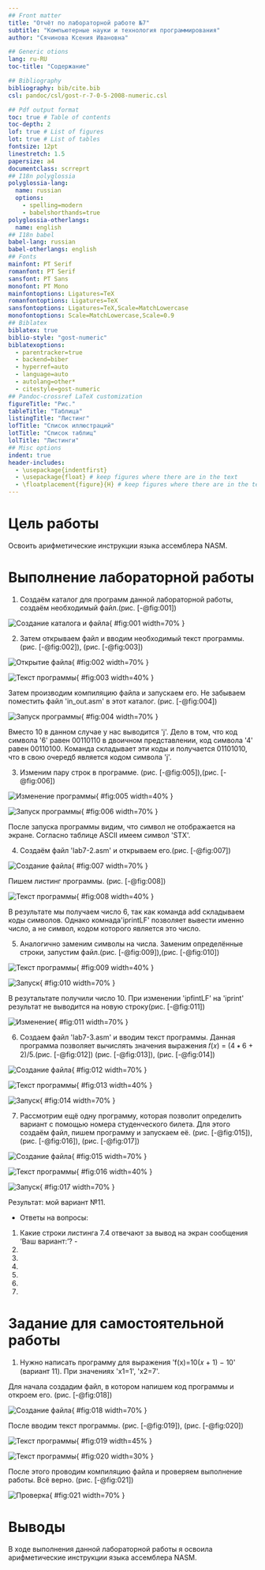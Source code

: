 ```yaml
---
## Front matter
title: "Отчёт по лабораторной работе №7"
subtitle: "Компьютерные науки и технология программирования"
author: "Сячинова Ксения Ивановна"

## Generic otions
lang: ru-RU
toc-title: "Содержание"

## Bibliography
bibliography: bib/cite.bib
csl: pandoc/csl/gost-r-7-0-5-2008-numeric.csl

## Pdf output format
toc: true # Table of contents
toc-depth: 2
lof: true # List of figures
lot: true # List of tables
fontsize: 12pt
linestretch: 1.5
papersize: a4
documentclass: scrreprt
## I18n polyglossia
polyglossia-lang:
  name: russian
  options:
	- spelling=modern
	- babelshorthands=true
polyglossia-otherlangs:
  name: english
## I18n babel
babel-lang: russian
babel-otherlangs: english
## Fonts
mainfont: PT Serif
romanfont: PT Serif
sansfont: PT Sans
monofont: PT Mono
mainfontoptions: Ligatures=TeX
romanfontoptions: Ligatures=TeX
sansfontoptions: Ligatures=TeX,Scale=MatchLowercase
monofontoptions: Scale=MatchLowercase,Scale=0.9
## Biblatex
biblatex: true
biblio-style: "gost-numeric"
biblatexoptions:
  - parentracker=true
  - backend=biber
  - hyperref=auto
  - language=auto
  - autolang=other*
  - citestyle=gost-numeric
## Pandoc-crossref LaTeX customization
figureTitle: "Рис."
tableTitle: "Таблица"
listingTitle: "Листинг"
lofTitle: "Список иллюстраций"
lotTitle: "Список таблиц"
lolTitle: "Листинги"
## Misc options
indent: true
header-includes:
  - \usepackage{indentfirst}
  - \usepackage{float} # keep figures where there are in the text
  - \floatplacement{figure}{H} # keep figures where there are in the text
---
```


# Цель работы

Освоить арифметические инструкции языка ассемблера NASM.

# Выполнение лабораторной работы

1. Создаём каталог для программ данной лабораторной работы, создаём необходимый файл.(рис. [-@fig:001])

![Создание каталога и файла](image/1.png){ #fig:001 width=70% }

2. Затем открываем файл и вводим необходимый текст программы.(рис. [-@fig:002]), (рис. [-@fig:003])

![Открытие файла](image/2.png){ #fig:002 width=70% }

![Текст программы](image/3.png){ #fig:003 width=40% }

Затем производим компиляцию файла и запускаем его. Не забываем поместить файл 'in_out.asm' в этот каталог. (рис. [-@fig:004])

![Запуск программы](image/4.png){ #fig:004 width=70% }

Вместо 10 в данном случае у нас выводится 'j'. Дело в том, что код символа '6' равен 00110110 в двоичном представлении, код символа '4' равен 00110100. Команда складывает эти коды и получается 01101010, что в свою очередб является кодом символа 'j'.

3. Изменим пару строк в программе. (рис. [-@fig:005]),(рис. [-@fig:006])


![Изменение программы](image/5.png){ #fig:005 width=40% }

![Запуск программы](image/6.png){ #fig:006 width=70% }

После запуска программы видим, что символ не отображается на экране. Согласно таблице ASCII имеем символ 'STX'.

4. Создаём файл 'lab7-2.asm' и открываем его.(рис. [-@fig:007])

![Создание файла](image/7.png){ #fig:007 width=70% }

Пишем листинг программы. (рис. [-@fig:008])

![Текст программы](image/8.png){ #fig:008 width=40% }

В результате мы получаем число 6, так как команда add складываем коды символов. Однако комнада'iprintLF' позволяет вывести именно число, а не символ, кодом которого является это число.

5. Аналогично заменим символы на числа. Заменим определённые строки, запустим файл.(рис. [-@fig:009]),(рис. [-@fig:010])

![Текст программы](image/9.png){ #fig:009 width=40% }

![Запуск](image/10.png){ #fig:010 width=70% }
 
В резутальтате получили число 10. При изменении 'ipfintLF' на 'iprint' результат не выводится на новую строку(рис. [-@fig:011])

![Изменение](image/11.png){ #fig:011 width=70% }

6. Создаем файл 'lab7-3.asm' и вводим текст программы. Данная программа позволяет вычислять значения выражения 𝑓(𝑥) = (4 ∗ 6 + 2)/5.(рис. [-@fig:012]) (рис. [-@fig:013]), (рис. [-@fig:014])

![Создание файла](image/12.png){ #fig:012 width=70% }

![Текст программы](image/13.png){ #fig:013 width=40% }

![Запуск](image/14.png){ #fig:014 width=70% }

7. Рассмотрим ещё одну программу, которая позволит определить вариант с помощью номера студенческого билета. Для этого создаём файл, пишем программу и запускаем её. (рис. [-@fig:015]), (рис. [-@fig:016]), (рис. [-@fig:017])

![Создание файла](image/15.png){ #fig:015 width=70% }

![Текст программы](image/16.png){ #fig:016 width=40% }

![Запуск](image/17.png){ #fig:017 width=70% }

Результат: мой вариант №11.

- Ответы на вопросы:
1. Какие строки листинга 7.4 отвечают за вывод на экран сообщения ‘Ваш вариант:’? - 
2. 
3. 
4. 
5. 
6. 
7. 


# Задание для самостоятельной работы

1. Нужно написать программу для выражения 'f(x)=10(𝑥 + 1) − 10' (вариант 11). При значениях 'x1=1', 'x2=7'.

Для начала создадим файл, в котором напишем код программы и откроем его. (рис. [-@fig:018])

![Создание файла](image/18.png){ #fig:018 width=70% }

После вводим текст программы. (рис. [-@fig:019]), (рис. [-@fig:020])

![Текст программы](image/19.png){ #fig:019 width=45% }

![Текст программы](image/20.png){ #fig:020 width=30% }

После этого проводим компиляцию файла и проверяем выполнение работы. Всё верно. (рис. [-@fig:021])

![Проверка](image/21.png){ #fig:021 width=70% }


# Выводы

В ходе выполнения данной лабораторной работы я освоила арифметические инструкции языка ассемблера NASM.
